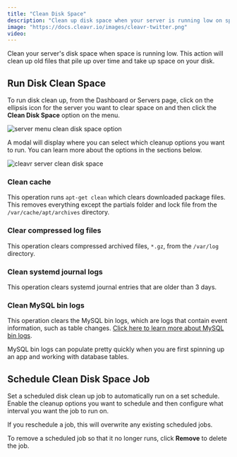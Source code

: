 ```yaml
---
title: "Clean Disk Space"
description: "Clean up disk space when your server is running low on space."
image: "https://docs.cleavr.io/images/cleavr-twitter.png"
video:
---
```


Clean your server's disk space when space is running low. This action will clean up old files that pile up over time and take up space on your disk.

## Run Disk Clean Space

To run disk clean up, from the Dashboard or Servers page, click on the ellipsis icon for the server you want to clear space on and then click the **Clean Disk Space** option on the menu.

![server menu clean disk space option](/images/clean-disk/menu-clean-disk.png)

A modal will display where you can select which cleanup options you want to run. You can learn more about the options in the sections below.

![cleavr server clean disk space](/images/clean-disk/clean-disk-space.png)

### Clean cache

This operation runs `apt-get clean` which clears downloaded package files. This removes everything except the partials folder and lock file from the `/var/cache/apt/archives` directory.

### Clear compressed log files

This operation clears compressed archived files, `*.gz`, from the `/var/log` directory.

### Clean systemd journal logs

This operation clears systemd journal entries that are older than 3 days.

### Clean MySQL bin logs

This operation clears the MySQL bin logs, which are logs that contain event information, such as table changes. [Click here to learn more about MySQL bin logs](https://dev.mysql.com/doc/refman/8.0/en/binary-log.html).

<base-info>
    MySQL bin logs can populate pretty quickly when you are first spinning up an app and working with  database tables. 
</base-info>

## Schedule Clean Disk Space Job

Set a scheduled disk clean up job to automatically run on a set schedule. Enable the cleanup options you want to schedule and then configure what interval you want the job to run on.

If you reschedule a job, this will overwrite any existing scheduled jobs.

To remove a scheduled job so that it no longer runs, click **Remove** to delete the job.
